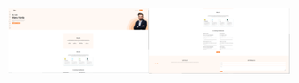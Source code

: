 <div style="display:flex;">
  <div><img src="/images/projectSS1.PNG"></img></div>
  <div><img src="/images/projectSS2.PNG"></img></div>
</div>
